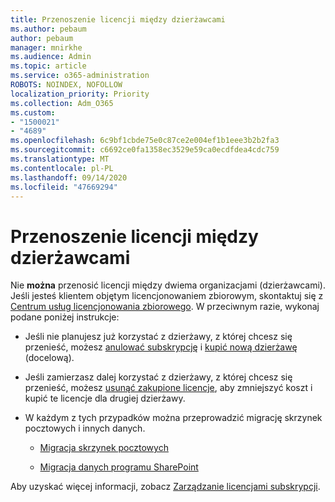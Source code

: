 ```yaml
---
title: Przenoszenie licencji między dzierżawcami
ms.author: pebaum
author: pebaum
manager: mnirkhe
ms.audience: Admin
ms.topic: article
ms.service: o365-administration
ROBOTS: NOINDEX, NOFOLLOW
localization_priority: Priority
ms.collection: Adm_O365
ms.custom:
- "1500021"
- "4689"
ms.openlocfilehash: 6c9bf1cbde75e0c87ce2e004ef1b1eee3b2b2fa3
ms.sourcegitcommit: c6692ce0fa1358ec3529e59ca0ecdfdea4cdc759
ms.translationtype: MT
ms.contentlocale: pl-PL
ms.lasthandoff: 09/14/2020
ms.locfileid: "47669294"
---
```

# <a name="transfer-licenses-between-tenants"></a>Przenoszenie licencji między dzierżawcami

Nie **można** przenosić licencji między dwiema organizacjami (dzierżawcami). Jeśli jesteś klientem objętym licencjonowaniem zbiorowym, skontaktuj się z [Centrum usług licencjonowania zbiorowego](https://support.microsoft.com/help/4471406/how-to-contact-the-microsoft-volume-licensing-service-center). W przeciwnym razie, wykonaj podane poniżej instrukcje: 

- Jeśli nie planujesz już korzystać z dzierżawy, z której chcesz się przenieść, możesz [anulować subskrypcję](https://admin.microsoft.com/Adminportal/Home?source=applauncher#/subscriptions) i [kupić nową dzierżawę](https://products.office.com/compare-all-microsoft-office-products-b?rtc=1&activetab=tab:primaryr2) (docelową).

- Jeśli zamierzasz dalej korzystać z dzierżawy, z której chcesz się przenieść, możesz [usunąć zakupione licencje](https://docs.microsoft.com/microsoft-365/commerce/licenses/buy-licenses?view=o365-worldwide), aby zmniejszyć koszt i kupić te licencje dla drugiej dzierżawy.

- W każdym z tych przypadków można przeprowadzić migrację skrzynek pocztowych i innych danych.

    - [Migracja skrzynek pocztowych](https://docs.microsoft.com/Exchange/mailbox-migration/migrate-mailboxes-across-tenants)

    - [Migracja danych programu SharePoint](https://aka.ms/modernSpoAdminCenter/CloudContentMigrations)

Aby uzyskać więcej informacji, zobacz [Zarządzanie licencjami subskrypcji](https://docs.microsoft.com/microsoft-365/commerce/licenses/buy-licenses?view=o365-worldwide).
